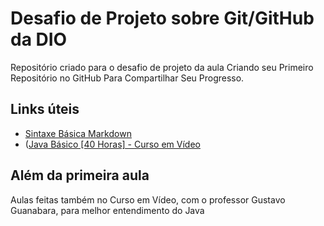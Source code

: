 # Desafio de Projeto sobre Git/GitHub da DIO

Repositório criado para o desafio de projeto da aula Criando seu Primeiro Repositório no GitHub Para Compartilhar Seu Progresso.

## Links úteis

- [Sintaxe Básica Markdown](https://www.markdownguide.org/basic-syntax/)
- ([Java Básico [40 Horas] - Curso em Vídeo](https://www.cursoemvideo.com/curso/java-basico/)

## Além da primeira aula

Aulas feitas também no Curso em Vídeo, com o professor Gustavo Guanabara, para melhor entendimento do Java
